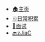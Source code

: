 <!-- _navbar.md -->

<span id="busuanzi_container_site_pv" style='display:none'>
    👀 本站总访问量：<span id="busuanzi_value_site_pv"></span> 次
</span>
<span id="busuanzi_container_site_uv" style='display:none'>
    | 🚴‍♂️ 本站总访客数：<span id="busuanzi_value_site_uv"></span> 人
</span>

* [:house:主页](/README.md)
* [:infinity:日常积累](/knowledge-reserve/_sidebar.md)
* [:memo:面试](/interview/_sidebar.md)
* [:back:zJiaC](https://zjiac.github.io/)